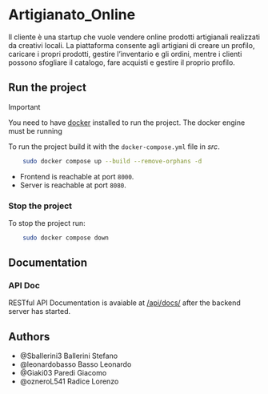 # Artigianato_Online
Il cliente è una startup che vuole vendere online prodotti artigianali realizzati da creativi locali. La piattaforma consente agli artigiani di creare un profilo, caricare i propri prodotti, gestire l’inventario e gli ordini, mentre i clienti possono sfogliare il catalogo, fare acquisti e gestire il proprio profilo.

## Run the project
> [!important]  
> You need to have [docker](https://www.docker.com/) installed to run the project.
> The docker engine must be running

To run the project build it with the `docker-compose.yml` file in *src*.
```sh
    sudo docker compose up --build --remove-orphans -d
```
- Frontend is reachable at port `8000`.
- Server is reachable at port `8080`.

### Stop the project
To stop the project run:
```sh
    sudo docker compose down
```

## Documentation
### API Doc
RESTful API Documentation is avaiable at [/api/docs/](http://localhost:8000:/api/docs/) after the backend server has started.

## Authors
- @Sballerini3    Ballerini Stefano
- @leonardobasso    Basso Leonardo
- @Giaki03  Paredi Giacomo
- @ozneroL541   Radice Lorenzo
